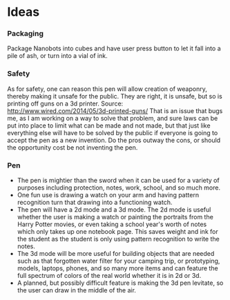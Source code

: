 # Ideas

### Packaging
Package Nanobots into cubes and have user press button to let it fall into a pile of ash, or turn into a vial of ink.

### Safety
As for safety, one can reason this pen will allow creation of weaponry, thereby making it unsafe for the public. 
They are right, it is unsafe, but so is printing off guns on a 3d printer. Source: http://www.wired.com/2014/05/3d-printed-guns/
That is an issue that bugs me, as I am working on a way to solve that problem, and sure laws can be put into place to limit what can be made and not made, but that just like everything else will have to be solved by the public if everyone is going to accept the pen as a new invention. Do the pros outway the cons, or should the opportunity cost be not inventing the pen.

### Pen
* The pen is mightier than the sword when it can be used for a variety of purposes including protection, notes, work, school, and 
so much more.
* One fun use is drawing a watch on your arm and having pattern recognition turn that drawing into a functioning watch.
* The pen will have a 2d mode and a 3d mode. The 2d mode is useful whether the user is making a watch or painting the portraits 
from the Harry Potter movies, or even taking a school year's worth of notes which only takes up one notebook page. This saves 
weight and ink for the student as the student is only using pattern recognition to write the notes.
* The 3d mode will be more useful for building objects that are needed such as that forgotten water filter for your camping 
trip, or prototyping, models, laptops, phones, and so many more items and can feature the full spectrum of colors of the real 
world whether it is in 2d or 3d.
* A planned, but possibly difficult feature is making the 3d pen levitate, so the user can draw in the middle of the air.
